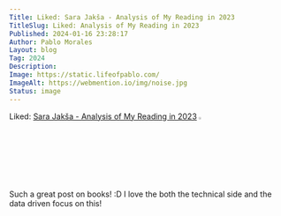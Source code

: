 ```yaml
---
Title: Liked: Sara Jakša - Analysis of My Reading in 2023
TitleSlug: Liked: Analysis of My Reading in 2023
Published: 2024-01-16 23:28:17
Author: Pablo Morales
Layout: blog
Tag: 2024
Description: 
Image: https://static.lifeofpablo.com/
ImageAlt: https://webmention.io/img/noise.jpg
Status: image
---
```

Liked: <a href="https://sarajaksa.eu/2024/01/analysis-of-my-reading-in-2023/" class="u-like-of" markdown="1">Sara Jakša - Analysis of My Reading in 2023</a> <img src="https://webmention.io/img/noise.jpg" width="3%" class="br-100" />

Such a great post on books! :D I love the both the technical side and the data driven focus on this! 
